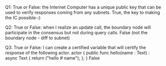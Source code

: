 Q1: True or False: the Internet Computer has a unique public key that can be used to verify responses coming from any subnets.
True, the key to making the IC possible-:)

Q2: True or False: when I realize an update call, the boundary node will participate in the consensus but not during query calls.
False (not the boundary node - diff to subnet)

Q3: True or False: I can create a certified variable that will certify the response of the following actor.
actor {
    public func hello(name : Text) : async Text {
        return ("hello # name");
    };
}
False
